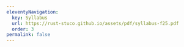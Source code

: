 ```yaml
---
eleventyNavigation:
  key: Syllabus
  url: https://rust-stuco.github.io/assets/pdf/syllabus-f25.pdf
  order: 3
permalink: false
---
```

